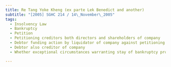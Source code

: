 ```yaml
---
title: Re Tang Yoke Kheng (ex parte Lek Benedict and another) 
subtitle: "[2005] SGHC 214 / 14\_November\_2005"
tags:
  - Insolvency Law
  - Bankruptcy
  - Petition
  - Petitioning creditors both directors and shareholders of company
  - Debtor funding action by liquidator of company against petitioning creditors
  - Debtor also creditor of company
  - Whether exceptional circumstances warranting stay of bankruptcy proceedings existing

---
```


